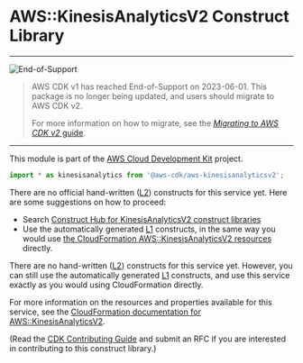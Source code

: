 # AWS::KinesisAnalyticsV2 Construct Library
<!--BEGIN STABILITY BANNER-->

---

![End-of-Support](https://img.shields.io/badge/End--of--Support-critical.svg?style=for-the-badge)

> AWS CDK v1 has reached End-of-Support on 2023-06-01.
> This package is no longer being updated, and users should migrate to AWS CDK v2.
>
> For more information on how to migrate, see the [_Migrating to AWS CDK v2_ guide][doc].
>
> [doc]: https://docs.aws.amazon.com/cdk/v2/guide/migrating-v2.html

---

<!--END STABILITY BANNER-->

This module is part of the [AWS Cloud Development Kit](https://github.com/aws/aws-cdk) project.

```ts nofixture
import * as kinesisanalytics from '@aws-cdk/aws-kinesisanalyticsv2';
```

<!--BEGIN CFNONLY DISCLAIMER-->

There are no official hand-written ([L2](https://docs.aws.amazon.com/cdk/latest/guide/constructs.html#constructs_lib)) constructs for this service yet. Here are some suggestions on how to proceed:

- Search [Construct Hub for KinesisAnalyticsV2 construct libraries](https://constructs.dev/search?q=kinesisanalyticsv2)
- Use the automatically generated [L1](https://docs.aws.amazon.com/cdk/latest/guide/constructs.html#constructs_l1_using) constructs, in the same way you would use [the CloudFormation AWS::KinesisAnalyticsV2 resources](https://docs.aws.amazon.com/AWSCloudFormation/latest/UserGuide/AWS_KinesisAnalyticsV2.html) directly.


<!--BEGIN CFNONLY DISCLAIMER-->

There are no hand-written ([L2](https://docs.aws.amazon.com/cdk/latest/guide/constructs.html#constructs_lib)) constructs for this service yet. 
However, you can still use the automatically generated [L1](https://docs.aws.amazon.com/cdk/latest/guide/constructs.html#constructs_l1_using) constructs, and use this service exactly as you would using CloudFormation directly.

For more information on the resources and properties available for this service, see the [CloudFormation documentation for AWS::KinesisAnalyticsV2](https://docs.aws.amazon.com/AWSCloudFormation/latest/UserGuide/AWS_KinesisAnalyticsV2.html).

(Read the [CDK Contributing Guide](https://github.com/aws/aws-cdk/blob/master/CONTRIBUTING.md) and submit an RFC if you are interested in contributing to this construct library.)

<!--END CFNONLY DISCLAIMER-->
